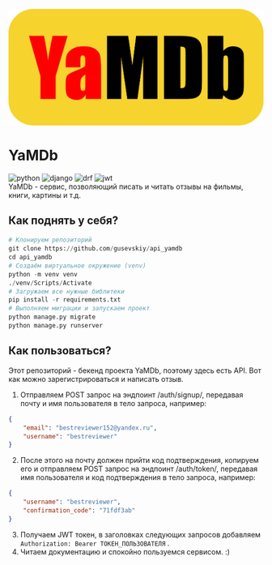![YamDB](img/logo.png)
# YaMDb
![python](https://img.shields.io/badge/Python-FFD43B?style=for-the-badge&logo=python&logoColor=blue) ![django](https://img.shields.io/badge/Django-092E20?style=for-the-badge&logo=django&logoColor=green) ![drf](https://img.shields.io/badge/django%20rest-ff1709?style=for-the-badge&logo=django&logoColor=white) ![jwt](https://img.shields.io/badge/JWT-000000?style=for-the-badge&logo=JSON%20web%20tokens&logoColor=white)  
YaMDb - сервис, позволяющий писать и читать отзывы на фильмы, книги, картины и т.д.
## Как поднять у себя?
```py
# Клонируем репозиторий
git clone https://github.com/gusevskiy/api_yamdb
cd api_yamdb
# Создаём виртуальное окружение (venv)
python -m venv venv
./venv/Scripts/Activate
# Загружаем все нужные библитеки
pip install -r requirements.txt
# Выполняем миграции и запускаем проект
python manage.py migrate
python manage.py runserver
```
## Как пользоваться?
Этот репозиторий - бекенд проекта YaMDb, поэтому здесь есть API. Вот как можно зарегистрироваться и написать отзыв.
1. Отправляем POST запрос на эндпоинт /auth/signup/, передавая почту и имя пользователя в тело запроса, например:
```json
{
    "email": "bestreviewer152@yandex.ru",
    "username": "bestreviewer"
}
```
2. После этого на почту должен прийти код подтверждения, копируем его и отправляем POST запрос на эндпоинт /auth/token/, передавая имя пользователя и код подтверждения в тело запроса, например:
```json
{
    "username": "bestreviewer",
    "confirmation_code": "71fdf3ab"
}
```
3. Получаем JWT токен, в заголовках следующих запросов добавляем `Authorization: Bearer ТОКЕН_ПОЛЬЗОВАТЕЛЯ` .
4. Читаем документацию и спокойно пользуемся сервисом. :)